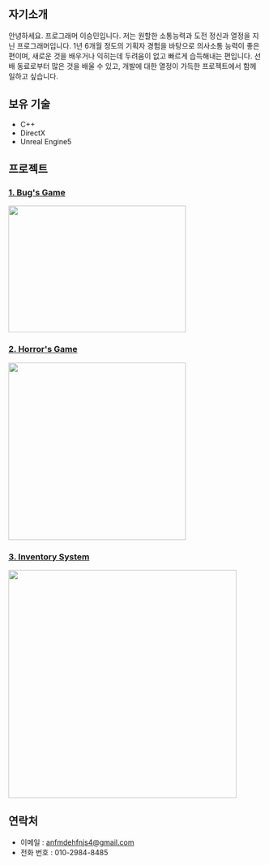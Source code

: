 ## 자기소개
안녕하세요. 프로그래머 이승민입니다. 
저는 원할한 소통능력과 도전 정신과 열정을 지닌 프로그래머입니다.
1년 6개월 정도의 기획자 경험을 바탕으로 의사소통 능력이 좋은 편이며,
새로운 것을 배우거나 익히는데 두려움이 없고 빠르게 습득해내는 편입니다.
선배 동료로부터 많은 것을 배울 수 있고, 개발에 대한 열정이 가득한 프로젝트에서 함께 일하고 싶습니다.

## 보유 기술
- C++
- DirectX
- Unreal Engine5

## 프로젝트
### [1. Bug's Game](https://github.com/tbvjchvkfl/Personal_Project/tree/master/Bug_Game)
  [<img src = "https://github.com/tbvjchvkfl/ReamMe/assets/137769043/00c3965a-70b6-48e3-b72f-b1bbd805cd16" width = "350" height = "250">](https://github.com/tbvjchvkfl/Personal_Project/tree/master/Bug_Game)
  
### [2. Horror's Game](https://github.com/tbvjchvkfl/Personal_Project/tree/master/UE5_HorrorGame)
  [<img src = "https://github.com/user-attachments/assets/63abe5c1-9ebe-4565-83be-756bac1d5c7a" width = "350" heigh = "250">](https://github.com/tbvjchvkfl/Personal_Project/tree/master/UE5_HorrorGame)

### [3. Inventory System](https://github.com/tbvjchvkfl/UE5_TimeTravleHunter/tree/master/Source/UE5_TimeTravleHunter/Private/UI)
  [<img src = "https://github.com/user-attachments/assets/62a02d4e-f9a0-476e-8edc-76fa1b8afd89" width = "450" heigh = "250">](https://github.com/tbvjchvkfl/UE5_TimeTravleHunter/tree/master/Source/UE5_TimeTravleHunter/Private/UI)

## 연락처
- 이메일 : anfmdehfnjs4@gmail.com
- 전화 번호 : 010-2984-8485
